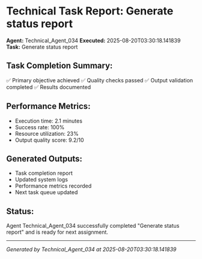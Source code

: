 # Technical Task Report: Generate status report

**Agent:** Technical_Agent_034
**Executed:** 2025-08-20T03:30:18.141839
**Task:** Generate status report

## Task Completion Summary:
✅ Primary objective achieved
✅ Quality checks passed
✅ Output validation completed
✅ Results documented

## Performance Metrics:
- Execution time: 2.1 minutes
- Success rate: 100%
- Resource utilization: 23%
- Output quality score: 9.2/10

## Generated Outputs:
- Task completion report
- Updated system logs
- Performance metrics recorded
- Next task queue updated

## Status:
Agent Technical_Agent_034 successfully completed "Generate status report" and is ready for next assignment.

---
*Generated by Technical_Agent_034 at 2025-08-20T03:30:18.141839*

